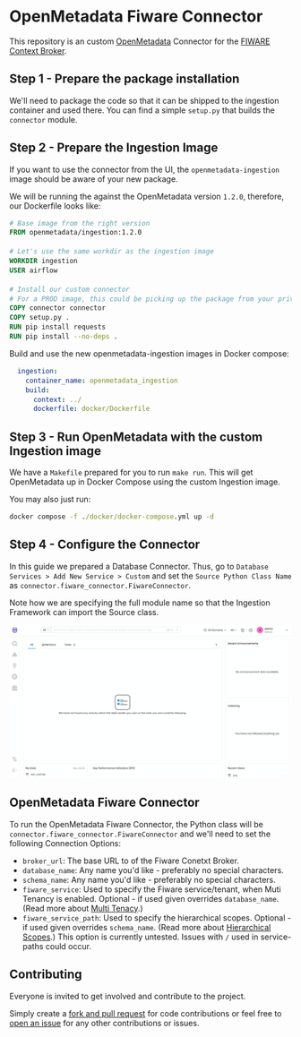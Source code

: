# OpenMetadata Fiware Connector
This repository is an custom [OpenMetadata](https://open-metadata.org/) Connector for the [FIWARE Context Broker](https://www.fiware.org/2020/12/11/fiware-context-broker-the-engine-for-future-energy-systems/).


## Step 1 - Prepare the package installation
We'll need to package the code so that it can be shipped to the ingestion container and used there. You can find a simple `setup.py` that builds the `connector` module.

## Step 2 - Prepare the Ingestion Image

If you want to use the connector from the UI, the `openmetadata-ingestion` image should be aware of your new package.

We will be running the against the OpenMetadata version `1.2.0`, therefore, our Dockerfile looks like:

```Dockerfile
# Base image from the right version
FROM openmetadata/ingestion:1.2.0

# Let's use the same workdir as the ingestion image
WORKDIR ingestion
USER airflow

# Install our custom connector
# For a PROD image, this could be picking up the package from your private package index
COPY connector connector
COPY setup.py .
RUN pip install requests
RUN pip install --no-deps .
```
Build and use the new openmetadata-ingestion images in Docker compose:
```yaml
  ingestion:
    container_name: openmetadata_ingestion
    build:
      context: ../
      dockerfile: docker/Dockerfile
```

## Step 3 - Run OpenMetadata with the custom Ingestion image

We have a `Makefile` prepared for you to run `make run`. This will get OpenMetadata up in Docker Compose using the custom Ingestion image.

You may also just run:

```cmd
docker compose -f ./docker/docker-compose.yml up -d
```

## Step 4 - Configure the Connector

In this guide we prepared a Database Connector. Thus, go to `Database Services > Add New Service > Custom` and set the `Source Python Class Name` as `connector.fiware_connector.FiwareConnector`.

Note how we are specifying the full module name so that the Ingestion Framework can import the Source class.

![demo.gif](images%2Fsetup_demo.gif)

## OpenMetadata Fiware Connector

To run the OpenMetadata Fiware Connector, the Python class will be `connector.fiware_connector.FiwareConnector` and we'll need to set the following Connection Options:
- `broker_url`: The base URL to of the Fiware Conetxt Broker.
- `database_name`: Any name you'd like - preferably no special characters.
- `schema_name`: Any name you'd like - preferably no special characters.
- `fiware_service`: Used to specify the Fiware service/tenant, when Muti Tenancy is enabled. Optional - if used given overrides `database_name`. (Read more about [Multi Tenacy](https://fiware-orion.readthedocs.io/en/master/orion-api.html#multi-tenancy).)
- `fiware_service_path`: Used to specify the hierarchical scopes. Optional - if used given overrides `schema_name`. (Read more about [Hierarchical Scopes](https://fiware-orion.readthedocs.io/en/master/orion-api.html#service-path).) This option is currently untested. Issues with `/` used in service-paths could occur.

## Contributing

Everyone is invited to get involved and contribute to the project.

Simply create a [fork and pull request](https://docs.github.com/en/get-started/quickstart/contributing-to-projects) for code contributions or
feel free to [open an issue](https://github.com/msgis/openmetadata-fiware-connector/issues) for any other contributions or issues.